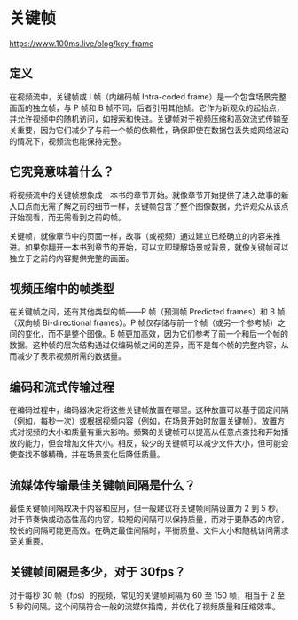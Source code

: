 # 关键帧

https://www.100ms.live/blog/key-frame


## 定义

在视频流中，关键帧或 I 帧（内编码帧 Intra-coded frame）是一个包含场景完整画面的独立帧，与 P 帧和 B 帧不同，后者引用其他帧。它作为新观众的起始点，并允许视频中的随机访问，如搜索和快进。关键帧对于视频压缩和高效流式传输至关重要，因为它们减少了与前一个帧的依赖性，确保即使在数据包丢失或网络波动的情况下，视频流也能保持完整。

## 它究竟意味着什么？

将视频流中的关键帧想象成一本书的章节开始。就像章节开始提供了进入故事的新入口点而无需了解之前的细节一样，关键帧包含了整个图像数据，允许观众从该点开始观看，而无需看到之前的帧。

关键帧，就像章节中的页面一样，故事（或视频）通过建立已经确立的内容来推进。如果你翻开一本书到章节的开始，可以立即理解场景或背景，就像关键帧可以独立于之前的内容提供完整的画面。

## 视频压缩中的帧类型

在关键帧之间，还有其他类型的帧——P 帧（预测帧 Predicted frames）和 B 帧（双向帧 Bi-directional frames）。P 帧仅存储与前一个帧（或另一个参考帧）之间的变化，而不是整个图像。B 帧更加高效，因为它们参考了前一个和后一个帧的数据。这种帧的层次结构通过仅编码帧之间的差异，而不是每个帧的完整内容，从而减少了表示视频所需的数据量。

## 编码和流式传输过程

在编码过程中，编码器决定将这些关键帧放置在哪里。这种放置可以基于固定间隔（例如，每秒一次）或根据视频内容（例如，在场景开始时放置关键帧）。放置方式对视频的大小和质量有重大影响。频繁的关键帧可以提高从任意点查找和开始播放的能力，但会增加文件大小。相反，较少的关键帧可以减少文件大小，但可能会使查找不够精确，并在场景变化后降低质量。

## 流媒体传输最佳关键帧间隔是什么？

最佳关键帧间隔取决于内容和应用，但一般建议将关键帧间隔设置为 2 到 5 秒。对于节奏快或动态性高的内容，较短的间隔可以保持质量，而对于更静态的内容，较长的间隔可能更高效。在确定最佳间隔时，平衡质量、文件大小和随机访问需求至关重要。

## 关键帧间隔是多少，对于 30fps？

对于每秒 30 帧（fps）的视频，常见的关键帧间隔为 60 至 150 帧，相当于 2 至 5 秒的间隔。这个间隔符合一般的流媒体指南，并优化了视频质量和压缩效率。